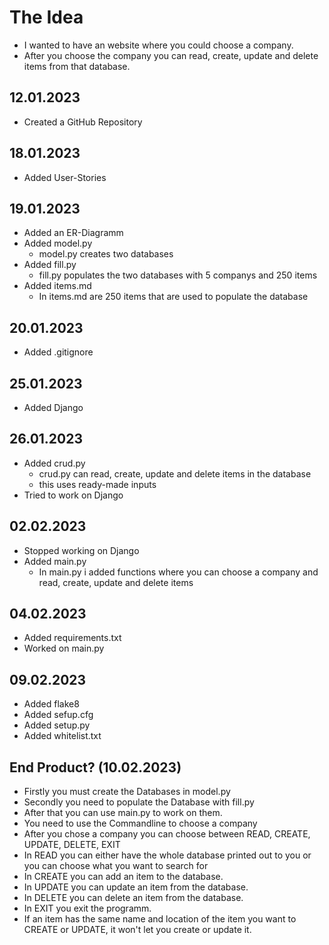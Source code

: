 # The Idea
- I wanted to have an website where you could choose a company.
- After you choose the company you can read, create, update and delete items from that database.

## 12.01.2023
- Created a GitHub Repository

## 18.01.2023
- Added User-Stories

## 19.01.2023
- Added an ER-Diagramm
- Added model.py
    - model.py creates two databases
- Added fill.py
    - fill.py populates the two databases with 5 companys and 250 items
- Added items.md
    - In items.md are 250 items that are used to populate the database

## 20.01.2023
- Added .gitignore

## 25.01.2023
- Added Django

## 26.01.2023
- Added crud.py
    - crud.py can read, create, update and delete items in the database
    - this uses ready-made inputs
- Tried to work on Django

## 02.02.2023
- Stopped working on Django
- Added main.py
    - In main.py i added functions where you can choose a company and read, create, update and delete items

## 04.02.2023
- Added requirements.txt
- Worked on main.py

## 09.02.2023
- Added flake8
- Added sefup.cfg
- Added setup.py
- Added whitelist.txt

## End Product? (10.02.2023)
- Firstly you must create the Databases in model.py
- Secondly you need to populate the Database with fill.py
- After that you can use main.py to work on them.
- You need to use the Commandline to choose a company
- After you chose a company you can choose between READ, CREATE, UPDATE, DELETE, EXIT
- In READ you can either have the whole database printed out to you or you can choose what you want to search for
- In CREATE you can add an item to the database.
- In UPDATE you can update an item from the database.
- In DELETE you can delete an item from the database.
- In EXIT you exit the programm.
- If an item has the same name and location of the item you want to CREATE or UPDATE, it won't let you create or update it.